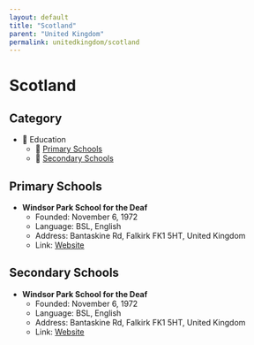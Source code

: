 ```yaml
---
layout: default
title: "Scotland"
parent: "United Kingdom"
permalink: unitedkingdom/scotland
---
```


# Scotland
## Category
- 📖 Education
  - 🏫 [Primary Schools](#primary-schools)
  - 🏫 [Secondary Schools](#secondary-schools)

## Primary Schools

- **Windsor Park School for the Deaf**
  - Founded: November 6, 1972
  - Language: BSL, English
  - Address: Bantaskine Rd, Falkirk FK1 5HT, United Kingdom
  - Link: [Website](https://www.windsorpark.falkirk.sch.uk/)  

## Secondary Schools

- **Windsor Park School for the Deaf**
  - Founded: November 6, 1972
  - Language: BSL, English
  - Address: Bantaskine Rd, Falkirk FK1 5HT, United Kingdom
  - Link: [Website](https://www.windsorpark.falkirk.sch.uk/)  
